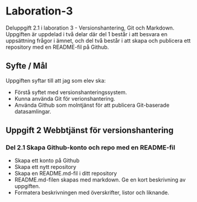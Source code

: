 # Laboration-3

Deluppgift 2.1  i laboration 3 - Versionshantering, Git och Markdown. Uppgiften är uppdelad i två delar där del 1 består i att besvara en uppsättning frågor i ämnet, och del två består i att skapa och publicera ett repository med en README-fil på Github.

## Syfte / Mål
Uppgiften syftar till att jag som elev ska:
* Förstå syftet med versionshanteringssystem.
* Kunna använda Git för verionshantering.
* Använda Github som molntjänst för att publicera Git-baserade datasamlingar.

## Uppgift 2 Webbtjänst för versionshantering
### Del 2.1 Skapa Github-konto och repo med en README-fil
* Skapa ett konto på Github
* Skapa ett nytt repository
* Skapa en README.md-fil i ditt repository
* README.md-filen skapas med markdown. Ge en kort beskrivning av uppgiften.
* Formatera beskrivningen med överskrifter, listor och liknande.
